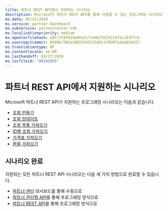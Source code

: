 ```yaml
---
title: 파트너 REST API에서 지원하는 시나리오
description: Microsoft 파트너 REST API를 통해 사용할 수 있는 프로그래밍 시나리오입니다.
ms.date: 05/21/2019
ms.service: partner-dashboard
ms.subservice: partnercenter-sdk
ms.localizationpriority: medium
ms.openlocfilehash: e8fc3f8f019a9612cfc94b755252c9fac143ffcb
ms.sourcegitcommit: 0508b7302a3965fd5537b05c1f0397a1da014257
ms.translationtype: HT
ms.contentlocale: ko-KR
ms.lasthandoff: 03/27/2020
ms.locfileid: "80342055"
---
```

# <a name="scenarios-supported-by-the-partner-rest-api"></a>파트너 REST API에서 지원하는 시나리오

Microsoft 파트너 REST API가 지원하는 프로그래밍 시나리오는 다음과 같습니다.

* [조회 만들기](create-a-referral.md)
* [조회 업데이트](update-a-referral.md)
* [조회 목록 가져오기](get-a-list-of-referrals.md)
* [ID별 조회 가져오기](get-a-referral-by-id.md)
* [가격표 가져오기](get-a-price-sheet.md)
* [환율 가져오기](get-foreign-exchange-rates.md)

## <a name="completing-the-scenarios"></a>시나리오 완료

지원되는 모든 파트너 REST API 시나리오는 다음 세 가지 방법으로 완료할 수 있습니다.

* [파트너 센터](https://go.microsoft.com/fwlink/p/?LinkId=620294) 대시보드를 통해 수동으로
* [파트너 관리형 API](https://docs.microsoft.com/partner-center/develop/partner-center-managed-api)를 통해 프로그래밍 방식으로
* [파트너 REST API](https://docs.microsoft.com/partner-center/develop/partner-center-rest-api-reference)를 통해 프로그래밍 방식으로
